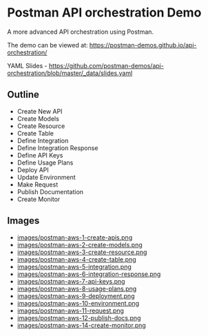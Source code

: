 # Postman API orchestration Demo
A more advanced API orchestration using Postman.

The demo can be viewed at: https://postman-demos.github.io/api-orchestration/

YAML Slides - https://github.com/postman-demos/api-orchestration/blob/master/_data/slides.yaml

## Outline
- Create New API
- Create Models
- Create Resource
- Create Table
- Define Integration
- Define Integration Response
- Define API Keys
- Define Usage Plans
- Deploy API
- Update Environment
- Make Request
- Publish Documentation
- Create Monitor

## Images
- [images/postman-aws-1-create-apis.png](https://github.com/postman-demos/build-and-design-apis/tree/master/images/postman-aws-1-create-apis.png)
- [images/postman-aws-2-create-models.png](https://github.com/postman-demos/build-and-design-apis/tree/master/images/postman-aws-2-create-models.png)
- [images/postman-aws-3-create-resource.png](https://github.com/postman-demos/build-and-design-apis/tree/master/images/postman-aws-3-create-resource.png)
- [images/postman-aws-4-create-table.png](https://github.com/postman-demos/build-and-design-apis/tree/master/images/postman-aws-4-create-table.png)
- [images/postman-aws-5-integration.png](https://github.com/postman-demos/build-and-design-apis/tree/master/images/postman-aws-5-integration.png)
- [images/postman-aws-6-integration-response.png](https://github.com/postman-demos/build-and-design-apis/tree/master/images/postman-aws-6-integration-response.png)
- [images/postman-aws-7-api-keys.png](https://github.com/postman-demos/build-and-design-apis/tree/master/images/postman-aws-7-api-keys.png)
- [images/postman-aws-8-usage-plans.png](https://github.com/postman-demos/build-and-design-apis/tree/master/images/postman-aws-8-usage-plans.png)
- [images/postman-aws-9-deployment.png](https://github.com/postman-demos/build-and-design-apis/tree/master/images/postman-aws-9-deployment.png)
- [images/postman-aws-10-environment.png](https://github.com/postman-demos/build-and-design-apis/tree/master/images/postman-aws-10-environment.png)
- [images/postman-aws-11-request.png](https://github.com/postman-demos/build-and-design-apis/tree/master/images/postman-aws-11-request.png)
- [images/postman-aws-12-publish-docs.png](https://github.com/postman-demos/build-and-design-apis/tree/master/images/postman-aws-12-publish-docs.png)
- [images/postman-aws-14-create-monitor.png](https://github.com/postman-demos/build-and-design-apis/tree/master/images/postman-aws-14-create-monitor.png)
